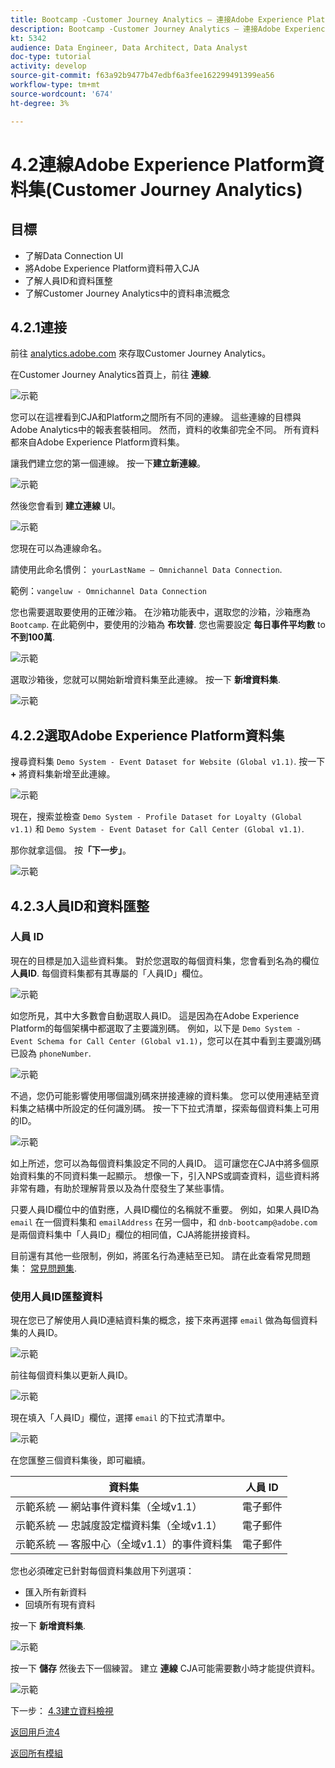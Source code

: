```yaml
---
title: Bootcamp -Customer Journey Analytics — 連接Adobe Experience Platform資料集，Customer Journey Analytics
description: Bootcamp -Customer Journey Analytics — 連接Adobe Experience Platform資料集，Customer Journey Analytics
kt: 5342
audience: Data Engineer, Data Architect, Data Analyst
doc-type: tutorial
activity: develop
source-git-commit: f63a92b9477b47edbf6a3fee162299491399ea56
workflow-type: tm+mt
source-wordcount: '674'
ht-degree: 3%

---
```


# 4.2連線Adobe Experience Platform資料集(Customer Journey Analytics)

## 目標

- 了解Data Connection UI
- 將Adobe Experience Platform資料帶入CJA
- 了解人員ID和資料匯整
- 了解Customer Journey Analytics中的資料串流概念

## 4.2.1連接

前往 [analytics.adobe.com](https://analytics.adobe.com) 來存取Customer Journey Analytics。

在Customer Journey Analytics首頁上，前往 **連線**.

![示範](./images/cja2.png)

您可以在這裡看到CJA和Platform之間所有不同的連線。 這些連線的目標與Adobe Analytics中的報表套裝相同。 然而，資料的收集卻完全不同。 所有資料都來自Adobe Experience Platform資料集。

讓我們建立您的第一個連線。 按一下&#x200B;**建立新連線**。

![示範](./images/cja4.png)

然後您會看到 **建立連線** UI。

![示範](./images/cja5.png)

您現在可以為連線命名。

請使用此命名慣例： `yourLastName – Omnichannel Data Connection`.

範例：`vangeluw - Omnichannel Data Connection`

您也需要選取要使用的正確沙箱。 在沙箱功能表中，選取您的沙箱，沙箱應為 `Bootcamp`. 在此範例中，要使用的沙箱為 **布坎普**. 您也需要設定 **每日事件平均數** to **不到100萬**.

![示範](./images/cjasb.png)

選取沙箱後，您就可以開始新增資料集至此連線。 按一下 **新增資料集**.

![示範](./images/cjasb1.png)

## 4.2.2選取Adobe Experience Platform資料集

搜尋資料集 `Demo System - Event Dataset for Website (Global v1.1)`. 按一下 **+** 將資料集新增至此連線。

![示範](./images/cja7.png)

現在，搜索並檢查 `Demo System - Profile Dataset for Loyalty (Global v1.1)` 和 `Demo System - Event Dataset for Call Center (Global v1.1)`.

那你就拿這個。 按&#x200B;**「下一步」**。

![示範](./images/cja9.png)

## 4.2.3人員ID和資料匯整

### 人員 ID

現在的目標是加入這些資料集。 對於您選取的每個資料集，您會看到名為的欄位 **人員ID**. 每個資料集都有其專屬的「人員ID」欄位。

![示範](./images/cja11.png)

如您所見，其中大多數會自動選取人員ID。 這是因為在Adobe Experience Platform的每個架構中都選取了主要識別碼。 例如，以下是 `Demo System - Event Schema for Call Center (Global v1.1)`，您可以在其中看到主要識別碼已設為 `phoneNumber`.

![示範](./images/cja13.png)

不過，您仍可能影響使用哪個識別碼來拼接連線的資料集。 您可以使用連結至資料集之結構中所設定的任何識別碼。 按一下下拉式清單，探索每個資料集上可用的ID。

![示範](./images/cja14.png)

如上所述，您可以為每個資料集設定不同的人員ID。 這可讓您在CJA中將多個原始資料集的不同資料集一起顯示。 想像一下，引入NPS或調查資料，這些資料將非常有趣，有助於理解背景以及為什麼發生了某些事情。

只要人員ID欄位中的值對應，人員ID欄位的名稱就不重要。 例如，如果人員ID為 `email` 在一個資料集和 `emailAddress` 在另一個中，和 `dnb-bootcamp@adobe.com` 是兩個資料集中「人員ID」欄位的相同值，CJA將能拼接資料。

目前還有其他一些限制，例如，將匿名行為連結至已知。 請在此查看常見問題集： [常見問題集](https://experienceleague.adobe.com/docs/analytics-platform/using/cja-overview/cja-faq.html).

### 使用人員ID匯整資料

現在您已了解使用人員ID連結資料集的概念，接下來再選擇 `email` 做為每個資料集的人員ID。

![示範](./images/cja15.png)

前往每個資料集以更新人員ID。

![示範](./images/cja12a.png)

現在填入「人員ID」欄位，選擇 `email` 的下拉式清單中。

![示範](./images/cja17.png)

在您匯整三個資料集後，即可繼續。

| 資料集 | 人員 ID |
| ----------------- |-------------| 
| 示範系統 — 網站事件資料集（全域v1.1） | 電子郵件 |
| 示範系統 — 忠誠度設定檔資料集（全域v1.1） | 電子郵件 |
| 示範系統 — 客服中心（全域v1.1）的事件資料集 | 電子郵件 |

您也必須確定已針對每個資料集啟用下列選項：

- 匯入所有新資料
- 回填所有現有資料

按一下 **新增資料集**.

![示範](./images/cja16.png)

按一下 **儲存** 然後去下一個練習。
建立 **連線** CJA可能需要數小時才能提供資料。

![示範](./images/cja20.png)

下一步： [4.3建立資料檢視](./ex3.md)

[返回用戶流4](./uc4.md)

[返回所有模組](./../../overview.md)
